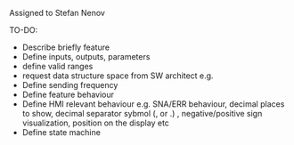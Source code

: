 Assigned to Stefan Nenov


TO-DO:

* Describe briefly feature
* Define inputs, outputs, parameters
* define valid ranges
* request data structure space from SW architect e.g.
* Define sending frequency
* Define feature behaviour
* Define HMI relevant behaviour e.g. SNA/ERR behaviour, decimal places to show, decimal separator sybmol (, or .) , negative/positive sign visualization, position on the display etc
* Define state machine
